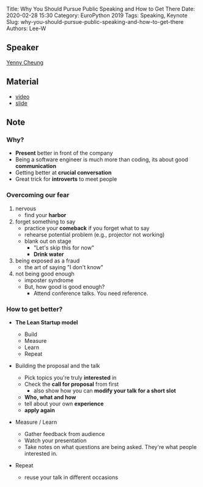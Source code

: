 Title: Why You Should Pursue Public Speaking and How to Get There
Date: 2020-02-28 15:30
Category: EuroPython 2019
Tags: Speaking, Keynote
Slug: why-you-should-pursue-public-speaking-and-how-to-get-there
Authors: Lee-W

## Speaker
[Yenny Cheung](https://twitter.com/yennycheung)

## Material
* [video](https://www.youtube.com/watch?v=a5WIMg5sunw)
* [slide](https://speakerdeck.com/yennycheung/ghc-why-you-should-pursue-public-speaking-and-how-to-get-there)

## Note

### Why?
* **Present** better in front of the company
* Being a software engineer is much more than coding, its about good **communication**
* Getting better at **crucial conversation**
* Great trick for **introverts** to meet people

### Overcoming our fear
1. nervous
    * find your **harbor**
2. forget something to say
    * practice your **comeback** if you forget what to say
    * rehearse potential problem (e.g., projector not working)
    * blank out on stage
        * "Let's skip this for now"
        * **Drink water**
3. being exposed as a fraud
    * the art of saying "I don't know"
4. not being good enough
    * imposter syndrome
    * But, how good is good enough?
        * Attend conference talks. You need reference.

### How to get better?
* **The Lean Startup model**
    * Build
    * Measure
    * Learn
    * Repeat

* Building the proposal and the talk
    * Pick topics you're truly **interested** in
    * Check the **call for proposal** from first
        * also show how you can **modify your talk for a short slot**
    * **Who, what and how**
    * tell about your own **experience**
    * **apply again**
* Measure / Learn
    * Gather feedback from audience
    * Watch your presentation
    * Take notes on what questions are being asked. They're what people interested in.
* Repeat
    * reuse your talk in different occasions
